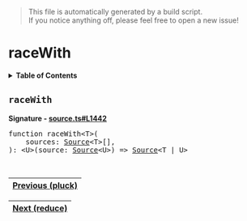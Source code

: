 > This file is automatically generated by a build script.<br>If you notice anything off, please feel free to open a new issue!

# raceWith

<details><summary><b>Table of Contents</b></summary>

1. [<code>raceWith</code>](#raceWith)</details>

## <a name="raceWith"></a><code>raceWith</code>

<b>Signature - [source.ts#L1442](..\/..\/packages\/core\/src\/source.ts#L1442)</b>

<pre>function raceWith&lt;T&gt;(<br>    sources: <a href="../03-api-source/00-Source.md#Source-Interface">Source</a>&lt;T&gt;[],<br>): &lt;U&gt;(source: <a href="../03-api-source/00-Source.md#Source-Interface">Source</a>&lt;U&gt;) =&gt; <a href="../03-api-source/00-Source.md#Source-Interface">Source</a>&lt;T | U&gt;</pre><br>

| [Previous \(pluck\)](054-pluck.md#readme) |
| --- |

<div align="right">

| [Next \(reduce\)](056-reduce.md#readme) |
| --- |
</div>
